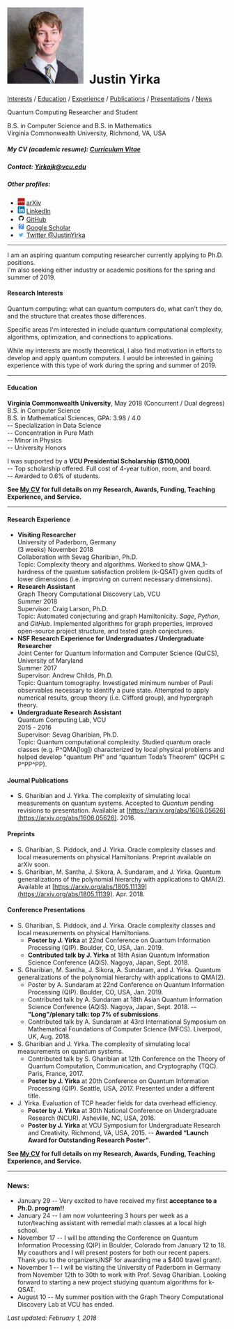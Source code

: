 # <img src="./Headshot1.jpg" style="height: 175px;" />&nbsp; Justin Yirka  

[Interests](#research-interests) / [Education](#education) / [Experience](#research-experience) / [Publications](#journal-publications) / [Presentations](#conference-presentations) / [News](#news)

Quantum Computing Researcher and Student  

B.S. in Computer Science and B.S. in Mathematics  
Virginia Commonwealth University, Richmond, VA, USA

##### My CV (academic resume): [Curriculum Vitae](./CV_JYirka.pdf)

##### Contact: [Yirkajk@vcu.edu](mailto:Yirkajk@vcu.edu)

##### Other profiles:

  - <img src="./logos/arxiv.jpg" width="16"> [arXiv](https://arxiv.org/a/yirka_j_1.html)
  - <img src="./logos/linkedin.png" width="16"> [LinkedIn](https://www.linkedin.com/in/yirkajk/)
  - <img src="./logos/github.png" width="16"> [GitHub](https://github.com/yirkajk)
  - <img src="./logos/googlescholar.png" width="16"> [Google Scholar](https://scholar.google.com/citations?user=UxIpR_UAAAAJ)
  - <img src="./logos/twitter.jpg" width="16"> [Twitter @JustinYirka](https://twitter.com/JustinYirka)

***

I am an aspiring quantum computing researcher currently applying to Ph.D. positions.  
I'm also seeking either industry or academic positions for the spring and summer of 2019.

#### Research Interests
Quantum computing: what can quantum computers do, what can't they do, and the structure that creates those differences.

Specific areas I'm interested in include quantum computational complexity, algorithms, optimization, and connections to applications.  

While my interests are mostly theoretical, I also find motivation in efforts to develop and apply quantum computers. I would be interested in gaining experience with this type of work during the spring and summer of 2019.

***

#### Education
**Virginia Commonwealth University**, May 2018 (Concurrent / Dual degrees)  
B.S. in Computer Science  
B.S. in Mathematical Sciences, GPA: 3.98 / 4.0  
\-- Specialization in Data Science  
\-- Concentration in Pure Math  
\-- Minor in Physics  
\-- University Honors

I was supported by a **VCU Presidential Scholarship ($110,000)**.  
\-- Top scholarship offered. Full cost of 4-year tuition, room, and board.  
\-- Awarded to 0.6% of students.

**See [My CV](./CV_JYirka.pdf) for full details on my Research, Awards, Funding, Teaching Experience, and Service.**

***

#### Research Experience
  - **Visiting Researcher**  
  University of Paderborn, Germany  
  (3 weeks) November 2018  
  Collaboration with Sevag Gharibian, Ph.D.  
  Topic: Complexity theory and algorithms. Worked to show QMA_1-hardness of the quantum satisfaction problem (k-QSAT) given qudits of lower dimensions (i.e. improving on current necessary dimensions).
  - **Research Assistant**  
  Graph Theory Computational Discovery Lab, VCU  
  Summer 2018  
  Supervisor: Craig Larson, Ph.D.  
  Topic: Automated conjecturing and graph Hamiltonicity. *Sage*, *Python*, and *GitHub*. Implemented algorithms for graph properties, improved open-source project structure, and tested graph conjectures.
  - **NSF Research Experience for Undergraduates / Undergraduate Researcher**  
  Joint Center for Quantum Information and Computer Science (QuICS), University of Maryland  
  Summer 2017  
  Supervisor: Andrew Childs, Ph.D.  
  Topic: Quantum tomography. Investigated minimum number of Pauli observables necessary to identify a pure state. Attempted to apply numerical results, group theory (i.e. Clifford group), and hypergraph theory.
  - **Undergraduate Research Assistant**  
  Quantum Computing Lab, VCU  
  2015 - 2016  
  Supervisor: Sevag Gharibian, Ph.D.  
  Topic: Quantum computational complexity. Studied quantum oracle classes (e.g. P^QMA[log]) characterized by local physical problems and helped develop "quantum PH" and “quantum Toda’s Theorem” (QCPH ⊆ P^PP^PP).

#### Journal Publications
  - S. Gharibian and J. Yirka. The complexity of simulating local measurements on quantum systems. Accepted to *Quantum* pending revisions to presentation. Available at [https://arxiv.org/abs/1606.05626](https://arxiv.org/abs/1606.05626). 2016.

#### Preprints
  - S. Gharibian, S. Piddock, and J. Yirka. Oracle complexity classes and local measurements on physical Hamiltonians. Preprint available on arXiv soon.
  - S. Gharibian, M. Santha, J. Sikora, A. Sundaram, and J. Yirka. Quantum generalizations of the polynomial hierarchy with applications to QMA(2). Available at [https://arxiv.org/abs/1805.11139](https://arxiv.org/abs/1805.11139). Apr. 2018.

#### Conference Presentations
  - S. Gharibian, S. Piddock, and J. Yirka. Oracle complexity classes and local measurements on physical Hamiltonians.
      - **Poster by J. Yirka** at 22nd Conference on Quantum Information Processing (QIP). Boulder, CO, USA, Jan. 2019.
      - **Contributed talk by J. Yirka** at 18th Asian Quantum Information Science Conference (AQIS). Nagoya, Japan, Sept. 2018.  
  - S. Gharibian, M. Santha, J. Sikora, A. Sundaram, and J. Yirka. Quantum generalizations of the polynomial hierarchy with applications to QMA(2).
      - Poster by A. Sundaram at 22nd Conference on Quantum Information Processing (QIP). Boulder, CO, USA, Jan. 2019.
      - Contributed talk by A. Sundaram at 18th Asian Quantum Information Science Conference (AQIS). Nagoya, Japan, Sept. 2018. -- **"Long"/plenary talk: top 7% of submissions**.
      - Contributed talk by A. Sundaram at 43rd International Symposium on Mathematical Foundations of Computer Science (MFCS). Liverpool, UK, Aug. 2018.
  - S. Gharibian and J. Yirka. The complexity of simulating local measurements on quantum systems.
      - Contributed talk by S. Gharibian at 12th Conference on the Theory of Quantum Computation, Communication, and Cryptography (TQC). Paris, France, 2017.
      - **Poster by J. Yirka** at 20th Conference on Quantum Information Processing (QIP). Seattle, USA, 2017. Presented under a different title.
  - J. Yirka. Evaluation of TCP header fields for data overhead efficiency.
      - **Poster by J. Yirka** at 30th National Conference on Undergraduate Research (NCUR). Asheville, NC, USA, 2016.
      - **Poster by J. Yirka** at VCU Symposium for Undergraduate Research and Creativity. Richmond, VA, USA, 2015. -- **Awarded “Launch Award for Outstanding Research Poster”**.

**See [My CV](./CV_JYirka.pdf) for full details on my Research, Awards, Funding, Teaching Experience, and Service.**

***

### News:
  * January 29 -- Very excited to have received my first **acceptance to a Ph.D. program!!**
  * January 24 -- I am now volunteering 3 hours per week as a tutor/teaching assistant with remedial math classes at a local high school.
  * November 17 -- I will be attending the Conference on Quantum Information Processing (QIP) in Boulder, Colorado from January 12 to 18. My coauthors and I will present posters for both our recent papers.  
  Thank you to the organizers/NSF for awarding me a $400 travel grant!.
  * November 1 -- I will be visiting the University of Paderborn in Germany from November 12th to 30th to work with Prof. Sevag Gharibian. Looking forward to starting a new project studying quantum algorithms for k-QSAT.
  * August 10 -- My summer position with the Graph Theory Computational Discovery Lab at VCU has ended.  


*Last updated: February 1, 2018*
